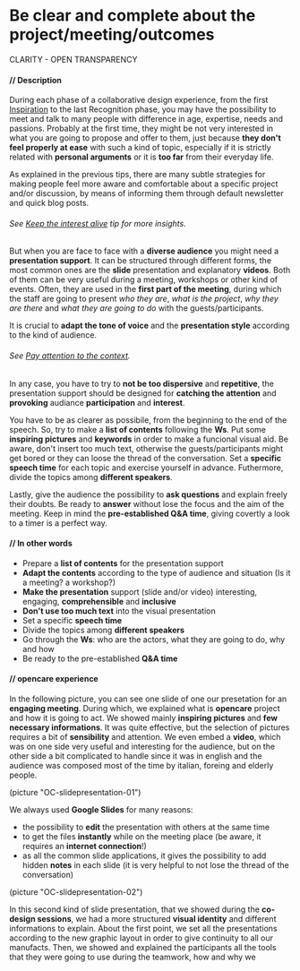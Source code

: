 # Be clear and complete about the project/meeting/outcomes

CLARITY - OPEN TRANSPARENCY

#### **// Description**

During each phase of a collaborative design experience, from the first [Inspiration](our_experience_in_co-design_field.md#inspiration-phase) to the last Recognition phase, you may have the possibility to meet and talk to many people with difference in age, expertise, needs and passions. Probably at the first time, they might be not very interested in what you are going to propose and offer to them, just because **they don't feel properly at ease** with such a kind of topic, especially if it is strictly related with **personal arguments** or it is **too far** from their everyday life.

As explained in the previous tips, there are many subtle strategies for making people feel more aware and comfortable about a specific project and/or discussion, by means of informing them through default newsletter and quick blog posts. 

###### See [Keep the interest alive](keep_the_interest_alive.md) tip for more insights. 

But when you are face to face with a **diverse audience** you might need a **presentation support**. It can be structured through different forms, the most common ones are the **slide** presentation and explanatory **videos**. Both of them can be very useful during a meeting, workshops or other kind of events. Often, they are used in the **first part of the meeting**, during which the staff are going to present *who they are*, *what is the project*, *why they are there* and *what they are going to do* with the guests/participants.

It is crucial to **adapt the tone of voice** and the **presentation style** according to the kind of audience.

###### See [Pay attention to the context](pay_attention_to_the_context.md).

In any case, you have to try to **not be too dispersive** and **repetitive**, the presentation support should be designed for **catching the attention** and **provoking** audiance **participation** and **interest**. 

You have to be as clearer as possibile, from the beginning to the end of the speech. So, try to make a **list of contents** following the **Ws**. Put some **inspiring pictures** and **keywords** in order to make a funcional visual aid. Be aware, don't insert too much text, otherwise the guests/participants might get bored or they can loose the thread of the conversation. Set a **specific speech time** for each topic and exercise yourself in advance. Futhermore, divide the topics among **different speakers**. 

Lastly, give the audience the possibility to **ask questions** and explain freely their doubts. Be ready to **answer** without lose the focus and the aim of the meeting. Keep in mind the **pre-established Q&A time**, giving covertly a look to a timer is a perfect way.

#### **// In other words**

* Prepare a **list of contents** for the presentation support
* **Adapt the contents** according to the type of audience and situation (Is it a meeting? a workshop?)
* **Make the presentation** support (slide and/or video) interesting, engaging, **comprehensible** and **inclusive**
* **Don't use too much text** into the visual presentation
* Set a specific **speech time**
* Divide the topics among **different speakers**
* Go through the **Ws**: who are the actors, what they are going to do, why and how
* Be ready to the pre-established **Q&A time**


#### **// opencare experience**

In the following picture, you can see one slide of one our presetation for an **engaging meeting**. During which, we explained what is **opencare** project and how it is going to act. We showed mainly **inspiring pictures** and **few necessary informations**. It was quite effective, but the selection of pictures requires a bit of **sensibility** and attention. We even embed a **video**, which was on one side very useful and interesting for the audience, but on the other side a bit complicated to handle since it was in english and the audience was composed most of the time by italian, foreing and elderly people.

(picture "OC-slidepresentation-01")

We always used **Google Slides** for many reasons: 

* the possibility to **edit** the presentation with others at the same time
* to get the files **instantly** while on the meeting place (be aware, it requires an **internet connection**!)
* as all the common slide applications, it gives the possibility to add hidden **notes** in each slide (it is very helpful to not lose the thread of the conversation)

(picture "OC-slidepresentation-02")

In this second kind of slide presentation, that we showed during the **co-design sessions**, we had a more structured **visual identity** and different informations to explain. About the first point, we set all the presentations according to the new graphic layout in order to give continuity to all our manufacts. Then, we showed and explained the participants all the tools that they were going to use during the teamwork, how and why we  

